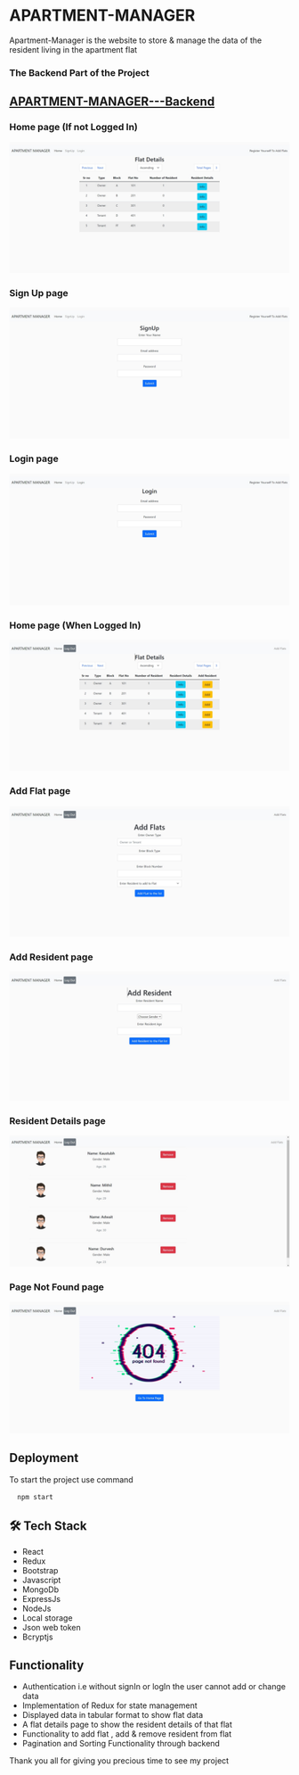 
# APARTMENT-MANAGER

Apartment-Manager is the website to store & manage the data of the resident living in the apartment flat
 


###  The Backend Part of the Project
## [APARTMENT-MANAGER---Backend](https://github.com/Aniket-Pilankar/APARTMENT-MANAGER---Backend)

### Home page (If not Logged In)
![AppartmentManager-webite](https://github.com/Aniket-Pilankar/APARTMENT-MANAGER/blob/main/apartment-manager/Apartment_Manager_Images/1.jpg)

### Sign Up page 
![AppartmentManager-webite](https://github.com/Aniket-Pilankar/APARTMENT-MANAGER/blob/main/apartment-manager/Apartment_Manager_Images/2.jpg)

### Login page 
![AppartmentManager-webite](https://github.com/Aniket-Pilankar/APARTMENT-MANAGER/blob/main/apartment-manager/Apartment_Manager_Images/3.jpg)

### Home page (When Logged In)
![AppartmentManager-webite](https://github.com/Aniket-Pilankar/APARTMENT-MANAGER/blob/main/apartment-manager/Apartment_Manager_Images/4.jpg)

### Add Flat page 
![AppartmentManager-webite](https://github.com/Aniket-Pilankar/APARTMENT-MANAGER/blob/main/apartment-manager/Apartment_Manager_Images/5.jpg)

### Add Resident page  
![AppartmentManager-webite](https://github.com/Aniket-Pilankar/APARTMENT-MANAGER/blob/main/apartment-manager/Apartment_Manager_Images/6.jpg)

### Resident Details page 
![AppartmentManager-webite](https://github.com/Aniket-Pilankar/APARTMENT-MANAGER/blob/main/apartment-manager/Apartment_Manager_Images/7.jpg)

### Page Not Found page 
![AppartmentManager-webite](https://github.com/Aniket-Pilankar/APARTMENT-MANAGER/blob/main/apartment-manager/Apartment_Manager_Images/8.jpg)


## Deployment

To start the project use command


```bash
  npm start
```



## 🛠 Tech Stack

- React
- Redux
- Bootstrap
- Javascript
- MongoDb
- ExpressJs
- NodeJs
- Local storage
- Json web token
- Bcryptjs

## Functionality

- Authentication i.e without signIn or logIn the user cannot add or change data
- Implementation of Redux for state management
- Displayed data in tabular format to show flat data
- A flat details page to show the resident details of that flat
- Functionality to add flat , add & remove resident from flat
- Pagination and Sorting Functionality through backend

Thank you all for giving you precious time to see my project




